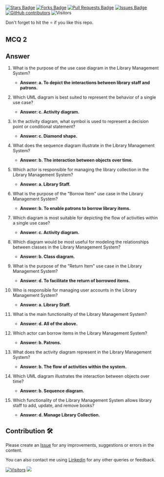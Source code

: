 <a href="https://github.com/drshahizan/software-engineering/stargazers"><img src="https://img.shields.io/github/stars/drshahizan/software-engineering" alt="Stars Badge"/></a>
<a href="https://github.com/drshahizan/software-engineering/network/members"><img src="https://img.shields.io/github/forks/drshahizan/software-engineering" alt="Forks Badge"/></a>
<a href="https://github.com/drshahizan/software-engineering/pulls"><img src="https://img.shields.io/github/issues-pr/drshahizan/software-engineering" alt="Pull Requests Badge"/></a>
<a href="https://github.com/drshahizan/software-engineering"><img src="https://img.shields.io/github/issues/drshahizan/software-engineering" alt="Issues Badge"/></a>
<a href="https://github.com/drshahizan/software-engineering/graphs/contributors"><img alt="GitHub contributors" src="https://img.shields.io/github/contributors/drshahizan/software-engineering?color=2b9348"></a>
![Visitors](https://api.visitorbadge.io/api/visitors?path=https%3A%2F%2Fgithub.com%2Fdrshahizan%2Fsoftware-engineering&labelColor=%23d9e3f0&countColor=%23697689&style=flat)

Don't forget to hit the :star: if you like this repo.

## MCQ 2

## Answer
1. What is the purpose of the use case diagram in the Library Management System?
   - **Answer: a. To depict the interactions between library staff and patrons.**

2. Which UML diagram is best suited to represent the behavior of a single use case?
   - **Answer: c. Activity diagram.**

3. In the activity diagram, what symbol is used to represent a decision point or conditional statement?
   - **Answer: c. Diamond shape.**

4. What does the sequence diagram illustrate in the Library Management System?
   - **Answer: b. The interaction between objects over time.**

5. Which actor is responsible for managing the library collection in the Library Management System?
   - **Answer: a. Library Staff.**

6. What is the purpose of the "Borrow Item" use case in the Library Management System?
   - **Answer: b. To enable patrons to borrow library items.**

7. Which diagram is most suitable for depicting the flow of activities within a single use case?
   - **Answer: c. Activity diagram.**

8. Which diagram would be most useful for modeling the relationships between classes in the Library Management System?
   - **Answer: b. Class diagram.**

9. What is the purpose of the "Return Item" use case in the Library Management System?
   - **Answer: d. To facilitate the return of borrowed items.**

10. Who is responsible for managing user accounts in the Library Management System?
    - **Answer: a. Library Staff.**

11. What is the main functionality of the Library Management System?
    - **Answer: d. All of the above.**

12. Which actor can borrow items in the Library Management System?
    - **Answer: b. Patrons.**

13. What does the activity diagram represent in the Library Management System?
    - **Answer: b. The flow of activities within the system.**

14. Which UML diagram illustrates the interaction between objects over time?
    - **Answer: b. Sequence diagram.**

15. Which functionality of the Library Management System allows library staff to add, update, and remove books?
    - **Answer: d. Manage Library Collection.**

## Contribution 🛠️
Please create an [Issue](https://github.com/drshahizan/learn-php/issues) for any improvements, suggestions or errors in the content.

You can also contact me using [Linkedin](https://www.linkedin.com/in/drshahizan/) for any other queries or feedback.

[![Visitors](https://api.visitorbadge.io/api/visitors?path=https%3A%2F%2Fgithub.com%2Fdrshahizan&labelColor=%23697689&countColor=%23555555&style=plastic)](https://visitorbadge.io/status?path=https%3A%2F%2Fgithub.com%2Fdrshahizan)
![](https://hit.yhype.me/github/profile?user_id=81284918)


